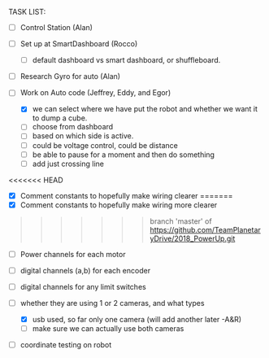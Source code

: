 TASK LIST:

- [ ] Control Station (Alan)

- [ ] Set up at SmartDashboard (Rocco)
  - [ ] default dashboard vs smart dashboard, or shuffleboard. 
- [ ] Research Gyro for auto (Alan)
- [ ] Work on Auto code (Jeffrey, Eddy, and Egor)
  - [x] we can select where we have put the robot and whether we want it to dump a cube.
  - [ ] choose from dashboard
  - [ ] based on which side is active.
  - [ ] could be voltage control, could be distance
  - [ ] be able to pause for a moment and then do something
  - [ ] add just crossing line
  
<<<<<<< HEAD
- [x] Comment constants to hopefully make wiring clearer 
=======
- [x] Comment constants to hopefully make wiring more clearer 
>>>>>>> branch 'master' of https://github.com/TeamPlanetaryDrive/2018_PowerUp.git
  - [ ] Power channels for each motor
  - [ ] digital channels (a,b) for each encoder
  - [ ] digital channels for any limit switches
  
- [ ] whether they are using 1 or 2 cameras, and what types 
    - [x] usb used, so far only one camera (will add another later -A&R)
    - [ ] make sure we can actually use both cameras
- [ ] coordinate testing on robot

